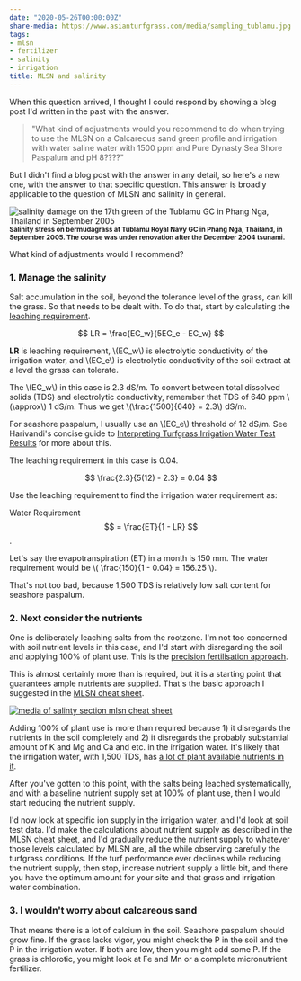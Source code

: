 ```yaml
---
date: "2020-05-26T00:00:00Z"
share-media: https://www.asianturfgrass.com/media/sampling_tublamu.jpg
tags:
- mlsn
- fertilizer
- salinity
- irrigation
title: MLSN and salinity
---
```


When this question arrived, I thought I could respond by showing a blog post I'd written in the past with the answer.

> "What kind of adjustments would you recommend to do when trying to use the MLSN on a Calcareous sand green profile and irrigation with water saline water with 1500 ppm and Pure Dynasty Sea Shore Paspalum and pH 8????"

But I didn't find a blog post with the answer in any detail, so here's a new one, with the answer to that specific question. This answer is broadly applicable to the question of MLSN and salinity in general.

![salinity damage on the 17th green of the Tublamu GC in Phang Nga, Thailand in September 2005](/media/sampling_tublamu.jpg)
<small><strong>Salinity stress on bermudagrass at Tublamu Royal Navy GC in Phang Nga, Thailand, in September 2005. The course was under renovation after the December 2004 tsunami.</strong></small>

What kind of adjustments would I recommend?

### 1. Manage the salinity 

Salt accumulation in the soil, beyond the tolerance level of the grass, can kill the grass. So that needs to be dealt with. To do that, start by calculating the [leaching requirement](http://www.seminar.asianturfgrass.com/water_and_soil_handout.html).

$$ LR = \frac{EC_w}{5EC_e - EC_w} $$

**LR** is leaching requirement, \\(EC_w\\) is electrolytic conductivity of the irrigation water, and \\(EC_e\\) is electrolytic conductivity of the soil extract at a level the grass can tolerate.

The \\(EC_w\\) in this case is 2.3 dS/m. To convert between total dissolved solids (TDS) and electrolytic conductivity, remember that TDS of 640 ppm \\(\approx\\) 1 dS/m. Thus we get \\(\frac{1500}{640} = 2.3\\) dS/m.

For seashore paspalum, I usually use an \\(EC_e\\) threshold of 12 dS/m. See Harivandi's concise guide to [Interpreting Turfgrass Irrigation Water Test Results](https://anrcatalog.ucanr.edu/pdf/8009.pdf) for more about this.

The leaching requirement in this case is 0.04.

$$ \frac{2.3}{5(12) - 2.3} = 0.04 $$

Use the leaching requirement to find the irrigation water requirement as:

Water Requirement $$ = \frac{ET}{1 - LR} $$.

Let's say the evapotranspiration (ET) in a month is 150 mm. The water requirement would be \\( \frac{150}{1 - 0.04} = 156.25 \\).

That's not too bad, because 1,500 TDS is relatively low salt content for seashore paspalum.

### 2. Next consider the nutrients

One is deliberately leaching salts from the rootzone. I'm not too concerned with soil nutrient levels in this case, and I'd start with disregarding the soil and applying 100% of plant use. This is the [precision fertilisation approach](https://www.blog.asianturfgrass.com/2015/04/2-similar-approaches-to-fertilisation-with-1-notable-difference.html). 

This is almost certainly more than is required, but it is a starting point that guarantees ample nutrients are supplied. That's the basic approach I suggested in the [MLSN cheat sheet](https://www.asianturfgrass.com/2018-02-03-new-mlsn-cheat-sheet/).

[![media of salinty section mlsn cheat sheet](/media/salinity_mlsn_cheat_sheet.png)](https://www.asianturfgrass.com/2018-02-03-new-mlsn-cheat-sheet/)

Adding 100% of plant use is more than required because 1) it disregards the nutrients in the soil completely and 2) it disregards the probably substantial amount of K and Mg and Ca and etc. in the irrigation water. It's likely that the irrigation water, with 1,500 TDS, has [a lot of plant available nutrients in it](https://www.asianturfgrass.com/2020-02-23-before-next-calcium-app-read-this/).

After you've gotten to this point, with the salts being leached systematically, and with a baseline nutrient supply set at 100% of plant use, then I would start reducing the nutrient supply. 

I'd now look at specific ion supply in the irrigation water, and I'd look at soil test data. I'd make the calculations about nutrient supply as described in the [MLSN cheat sheet](https://www.asianturfgrass.com/2018-02-03-new-mlsn-cheat-sheet/), and I'd gradually reduce the nutrient supply to whatever those levels calculated by MLSN are, all the while observing carefully the turfgrass conditions. If the turf performance ever declines while reducing the nutrient supply, then stop, increase nutrient supply a little bit, and there you have the optimum amount for your site and that grass and irrigation water combination.


### 3. I wouldn't worry about calcareous sand

That means there is a lot of calcium in the soil. Seashore paspalum should grow fine. If the grass lacks vigor, you might check the P in the soil and the P in the irrigation water. If both are low, then you might add some P. If the grass is chlorotic, you might look at Fe and Mn or a complete micronutrient fertilizer.


